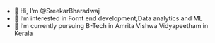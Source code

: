 - 👋 Hi, I’m @SreekarBharadwaj
- 👀 I’m interested in Fornt end development,Data analytics and ML
- 🌱 I’m currently pursuing B-Tech in Amrita Vishwa Vidyapeetham in Kerala

<!---
SreekarBharadwaj/SreekarBharadwaj is a ✨ special ✨ repository because its `README.md` (this file) appears on your GitHub profile.
You can click the Preview link to take a look at your changes.
--->
